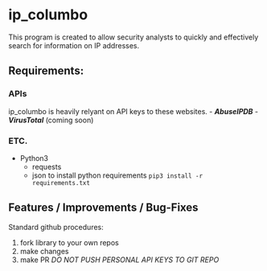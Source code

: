 
# ip_columbo
This program is created to allow security analysts to quickly and effectively search for information on IP addresses.

## Requirements:

### APIs
ip_columbo is heavily relyant on API keys to these websites.
    - ***AbuseIPDB***
    - ***VirusTotal*** (coming soon)

### ETC.
- Python3
    - requests
    - json
to install python requirements
``` pip3 install -r requirements.txt ```

## Features / Improvements / Bug-Fixes
Standard github procedures:
1. fork library to your own repos
2. make changes
3. make PR
*DO NOT PUSH PERSONAL API KEYS TO GIT REPO*
